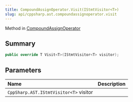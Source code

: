 ```yaml
---
title: CompoundAssignOperator.Visit(IStmtVisitor<T>)
slug: api/cppsharp.ast.compoundassignoperator.visit
---
```

Method in [CompoundAssignOperator](/api/cppsharp/ast/compoundassignoperator)

## Summary



```csharp
public override T Visit<T>(IStmtVisitor<T> visitor);
```

## Parameters

|Name|Description|
|:---|:---|
|`CppSharp.AST.IStmtVisitor<T>` visitor||

